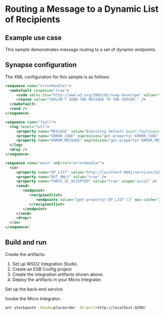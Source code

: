 # Routing a Message to a Dynamic List of Recipients
## Example use case

This sample demonstrates message routing to a set of dynamic endpoints.

## Synapse configuration

The XML configuration for this sample is as follows:

```xml tab='Error Handling Sequence'
<sequence name="errorHandler">
  <makefault response="true">
     <code xmlns:tns="http://www.w3.org/2003/05/soap-envelope" value="tns:Receiver" />
     <reason value="COULDN'T SEND THE MESSAGE TO THE SERVER." />
  </makefault>
  <send />
</sequence>
```

```xml tab='Fault Sequence'
<sequence name="fault">
  <log level="full">
     <property name="MESSAGE" value="Executing default &quot;fault&quot; sequence" />
     <property name="ERROR_CODE" expression="get-property('ERROR_CODE')" />
     <property name="ERROR_MESSAGE" expression="get-property('ERROR_MESSAGE')" />
  </log>
  <drop />
</sequence>
```

```xml tab='Main Sequence'
<sequence name="main" onError="errorHandler">
  <in>
     <property name="EP_LIST" value="http://localhost:9001/services/SimpleStockQuoteService,http://localhost:9002/services/SimpleStockQuoteService,http://localhost:9003/services/SimpleStockQuoteService"/>  
     <property name="OUT_ONLY" value="true" />
     <property name="FORCE_SC_ACCEPTED" value="true" scope="axis2" />
     <send>
        <endpoint>
           <recipientlist>
              <endpoints value="{get-property('EP_LIST')}" max-cache="20" />
           </recipientlist>
        </endpoint>
     </send>
     <drop/>
  </in>
</sequence>
```

## Build and run

Create the artifacts:

1. Set up WSO2 Integration Studio.
2. Create an ESB Config project
3. Create the integration artifacts shown above.
4. Deploy the artifacts in your Micro Integrator.

Set up the back-end service.

Invoke the Micro Integrator:

```bash
ant stockquote -Dmode=placeorder -Dtrpurl=http://localhost:8280/
```